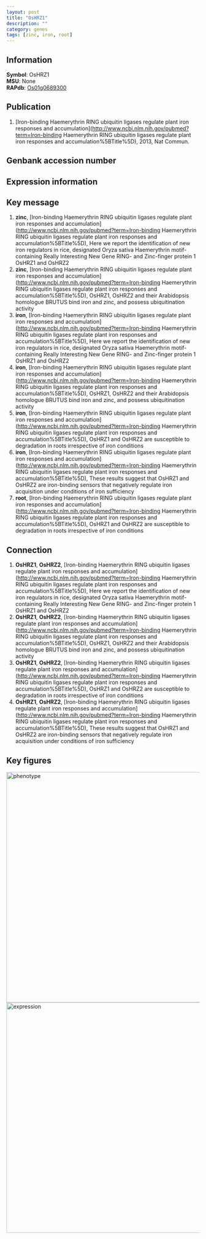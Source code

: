```yaml
---
layout: post
title: "OsHRZ1"
description: ""
category: genes
tags: [zinc, iron, root]
---
```


## Information
__Symbol__: OsHRZ1  
__MSU__: None  
__RAPdb__: [Os01g0689300](http://rapdb.dna.affrc.go.jp/viewer/gbrowse_details/irgsp1?name=Os01g0689300)  

## Publication
1. [Iron-binding Haemerythrin RING ubiquitin ligases regulate plant iron responses and accumulation](http://www.ncbi.nlm.nih.gov/pubmed?term=Iron-binding Haemerythrin RING ubiquitin ligases regulate plant iron responses and accumulation%5BTitle%5D), 2013, Nat Commun.

## Genbank accession number

## Expression information

## Key message
1. __zinc__, [Iron-binding Haemerythrin RING ubiquitin ligases regulate plant iron responses and accumulation](http://www.ncbi.nlm.nih.gov/pubmed?term=Iron-binding Haemerythrin RING ubiquitin ligases regulate plant iron responses and accumulation%5BTitle%5D),  Here we report the identification of new iron regulators in rice, designated Oryza sativa Haemerythrin motif-containing Really Interesting New Gene RING- and Zinc-finger protein 1 OsHRZ1 and OsHRZ2
2. __zinc__, [Iron-binding Haemerythrin RING ubiquitin ligases regulate plant iron responses and accumulation](http://www.ncbi.nlm.nih.gov/pubmed?term=Iron-binding Haemerythrin RING ubiquitin ligases regulate plant iron responses and accumulation%5BTitle%5D),  OsHRZ1, OsHRZ2 and their Arabidopsis homologue BRUTUS bind iron and zinc, and possess ubiquitination activity
3. __iron__, [Iron-binding Haemerythrin RING ubiquitin ligases regulate plant iron responses and accumulation](http://www.ncbi.nlm.nih.gov/pubmed?term=Iron-binding Haemerythrin RING ubiquitin ligases regulate plant iron responses and accumulation%5BTitle%5D),  Here we report the identification of new iron regulators in rice, designated Oryza sativa Haemerythrin motif-containing Really Interesting New Gene RING- and Zinc-finger protein 1 OsHRZ1 and OsHRZ2
4. __iron__, [Iron-binding Haemerythrin RING ubiquitin ligases regulate plant iron responses and accumulation](http://www.ncbi.nlm.nih.gov/pubmed?term=Iron-binding Haemerythrin RING ubiquitin ligases regulate plant iron responses and accumulation%5BTitle%5D),  OsHRZ1, OsHRZ2 and their Arabidopsis homologue BRUTUS bind iron and zinc, and possess ubiquitination activity
5. __iron__, [Iron-binding Haemerythrin RING ubiquitin ligases regulate plant iron responses and accumulation](http://www.ncbi.nlm.nih.gov/pubmed?term=Iron-binding Haemerythrin RING ubiquitin ligases regulate plant iron responses and accumulation%5BTitle%5D),  OsHRZ1 and OsHRZ2 are susceptible to degradation in roots irrespective of iron conditions
6. __iron__, [Iron-binding Haemerythrin RING ubiquitin ligases regulate plant iron responses and accumulation](http://www.ncbi.nlm.nih.gov/pubmed?term=Iron-binding Haemerythrin RING ubiquitin ligases regulate plant iron responses and accumulation%5BTitle%5D),  These results suggest that OsHRZ1 and OsHRZ2 are iron-binding sensors that negatively regulate iron acquisition under conditions of iron sufficiency
7. __root__, [Iron-binding Haemerythrin RING ubiquitin ligases regulate plant iron responses and accumulation](http://www.ncbi.nlm.nih.gov/pubmed?term=Iron-binding Haemerythrin RING ubiquitin ligases regulate plant iron responses and accumulation%5BTitle%5D),  OsHRZ1 and OsHRZ2 are susceptible to degradation in roots irrespective of iron conditions

## Connection
1. __OsHRZ1__, __OsHRZ2__, [Iron-binding Haemerythrin RING ubiquitin ligases regulate plant iron responses and accumulation](http://www.ncbi.nlm.nih.gov/pubmed?term=Iron-binding Haemerythrin RING ubiquitin ligases regulate plant iron responses and accumulation%5BTitle%5D),  Here we report the identification of new iron regulators in rice, designated Oryza sativa Haemerythrin motif-containing Really Interesting New Gene RING- and Zinc-finger protein 1 OsHRZ1 and OsHRZ2
2. __OsHRZ1__, __OsHRZ2__, [Iron-binding Haemerythrin RING ubiquitin ligases regulate plant iron responses and accumulation](http://www.ncbi.nlm.nih.gov/pubmed?term=Iron-binding Haemerythrin RING ubiquitin ligases regulate plant iron responses and accumulation%5BTitle%5D),  OsHRZ1, OsHRZ2 and their Arabidopsis homologue BRUTUS bind iron and zinc, and possess ubiquitination activity
3. __OsHRZ1__, __OsHRZ2__, [Iron-binding Haemerythrin RING ubiquitin ligases regulate plant iron responses and accumulation](http://www.ncbi.nlm.nih.gov/pubmed?term=Iron-binding Haemerythrin RING ubiquitin ligases regulate plant iron responses and accumulation%5BTitle%5D),  OsHRZ1 and OsHRZ2 are susceptible to degradation in roots irrespective of iron conditions
4. __OsHRZ1__, __OsHRZ2__, [Iron-binding Haemerythrin RING ubiquitin ligases regulate plant iron responses and accumulation](http://www.ncbi.nlm.nih.gov/pubmed?term=Iron-binding Haemerythrin RING ubiquitin ligases regulate plant iron responses and accumulation%5BTitle%5D),  These results suggest that OsHRZ1 and OsHRZ2 are iron-binding sensors that negatively regulate iron acquisition under conditions of iron sufficiency

## Key figures
<img src="http://ricencode.github.io/images/OsHRZ1.pheno.png" alt="phenotype"  style="width: 600px;"/>

<img src="http://ricencode.github.io/images/OsHRZ1.exp.png" alt="expression"  style="width: 600px;"/>


